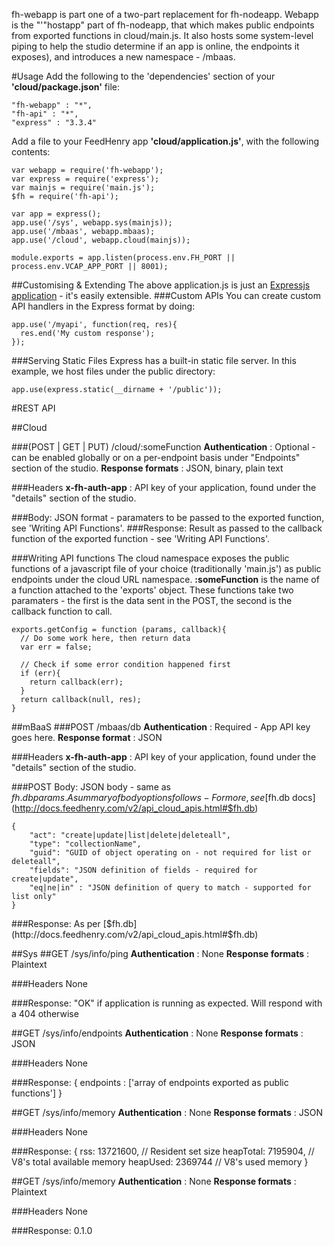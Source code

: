 fh-webapp is part one of a two-part replacement for fh-nodeapp. Webapp is the "'"hostapp" part of fh-nodeapp, that which makes public endpoints from exported functions in cloud/main.js.
It also hosts some system-level piping to help the studio determine if an app is online, the endpoints it exposes), and introduces a new namespace - /mbaas.

#Usage
Add the following to the 'dependencies' section of your **'cloud/package.json'** file:

    "fh-webapp" : "*",
    "fh-api" : "*",
    "express" : "3.3.4"
Add a file to your FeedHenry app **'cloud/application.js'**, with the following contents:

    var webapp = require('fh-webapp');
    var express = require('express');
    var mainjs = require('main.js');
    $fh = require('fh-api');

    var app = express();
    app.use('/sys', webapp.sys(mainjs));
    app.use('/mbaas', webapp.mbaas);
    app.use('/cloud', webapp.cloud(mainjs));

    module.exports = app.listen(process.env.FH_PORT || process.env.VCAP_APP_PORT || 8001);

##Customising & Extending
The above application.js is just an [Expressjs application](http://expressjs.com/api.html) - it's easily extensible. 
###Custom APIs
You can create custom API handlers in the Express format by doing:

    app.use('/myapi', function(req, res){
      res.end('My custom response');
    });
###Serving Static Files
Express has a built-in static file server. In this example, we host files under the public directory:  
    
    app.use(express.static(__dirname + '/public'));


#REST API	


##Cloud

###(POST | GET | PUT) /cloud/:someFunction
**Authentication** : Optional - can be enabled globally or on a per-endpoint basis under "Endpoints" section of the studio.
**Response formats** : JSON, binary, plain text

###Headers
**x-fh-auth-app** : API key of your application, found under the "details" section of the studio.

###Body:
JSON format - paramaters to be passed to the exported function, see 'Writing API Functions'.
###Response:
Result as passed to the callback function of the exported function - see 'Writing API Functions'.


###Writing API functions
The cloud namespace exposes the public functions of a javascript file of your choice (traditionally 'main.js') as public endpoints under the cloud URL namespace.
**:someFunction** is the name of a function attached to the 'exports' object. These functions take two paramaters - the first is the data sent in the POST, the second is the callback function to call.

    exports.getConfig = function (params, callback){
      // Do some work here, then return data
      var err = false;

      // Check if some error condition happened first
      if (err){
        return callback(err);
      }
      return callback(null, res);
    }
##mBaaS
###POST /mbaas/db
**Authentication** : Required - App API key goes here.
**Response format** : JSON

###Headers
**x-fh-auth-app** : API key of your application, found under the "details" section of the studio.

###POST Body:
JSON body - same as $fh.db params. A summary of body options follows - For more, see [$fh.db docs](http://docs.feedhenry.com/v2/api_cloud_apis.html#$fh.db)

    {
        "act": "create|update|list|delete|deleteall",
        "type": "collectionName",
        "guid": "GUID of object operating on - not required for list or deleteall",
        "fields": "JSON definition of fields - required for create|update",
        "eq|ne|in" : "JSON definition of query to match - supported for list only"
    }

###Response:
As per [$fh.db](http://docs.feedhenry.com/v2/api_cloud_apis.html#$fh.db)

##Sys
##GET /sys/info/ping
**Authentication** : None
**Response formats** : Plaintext

###Headers
None

###Response:
    "OK"
if application is running as expected. Will respond with a 404 otherwise

##GET /sys/info/endpoints
**Authentication** : None
**Response formats** : JSON

###Headers
None

###Response:
    {
      endpoints : ['array of endpoints exported as public functions']
    }

##GET /sys/info/memory
**Authentication** : None
**Response formats** : JSON

###Headers
None

###Response:
    {
      rss: 13721600, // Resident set size
      heapTotal: 7195904, // V8's total available memory
      heapUsed: 2369744  // V8's used memory
    }

##GET /sys/info/memory
**Authentication** : None
**Response formats** : Plaintext

###Headers
None

###Response:
    0.1.0
